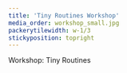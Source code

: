 ```yaml
---
title: 'Tiny Routines Workshop'
media_order: workshop_small.jpg
packerytilewidth: w-1/3
stickyposition: topright
---
```


Workshop: Tiny Routines